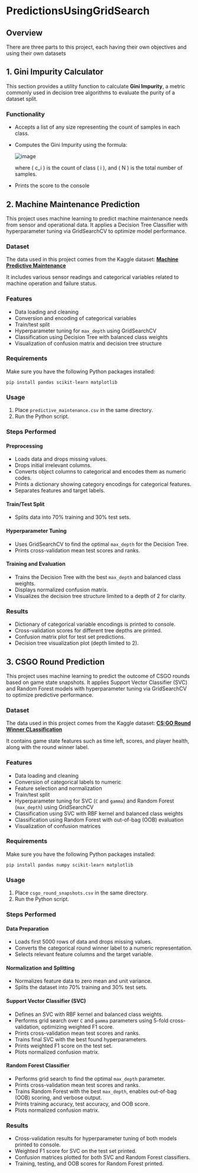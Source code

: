 # PredictionsUsingGridSearch
## Overview
There are three parts to this project, each having their own objectives and using their own datasets

## 1. Gini Impurity Calculator
This section provides a utility function to calculate **Gini Impurity**, a metric commonly used in decision tree algorithms to evaluate the purity of a dataset split.

### Functionality
- Accepts a list of any size representing the count of samples in each class.
- Computes the Gini Impurity using the formula:

  ![image](https://github.com/user-attachments/assets/a4ba86cc-0ae1-4fd9-a084-bd206e3eb7ee)


  where \( c_i \) is the count of class \( i \), and \( N \) is the total number of samples.
- Prints the score to the console

## 2. Machine Maintenance Prediction
This project uses machine learning to predict machine maintenance needs from sensor and operational data. It applies a Decision Tree Classifier with hyperparameter tuning via GridSearchCV to optimize model performance.

### Dataset
The data used in this project comes from the Kaggle dataset:
**[Machine Predictive Maintenance](https://www.kaggle.com/datasets/shivamb/machine-predictive-maintenance-classification)**

It includes various sensor readings and categorical variables related to machine operation and failure status.

### Features

- Data loading and cleaning
- Conversion and encoding of categorical variables
- Train/test split
- Hyperparameter tuning for `max_depth` using GridSearchCV
- Classification using Decision Tree with balanced class weights
- Visualization of confusion matrix and decision tree structure

### Requirements

Make sure you have the following Python packages installed:

`pip install pandas scikit-learn matplotlib`
### Usage

1. Place `predictive_maintenance.csv` in the same directory.  
2. Run the Python script.

### Steps Performed

#### Preprocessing
- Loads data and drops missing values.  
- Drops initial irrelevant columns.  
- Converts object columns to categorical and encodes them as numeric codes.  
- Prints a dictionary showing category encodings for categorical features.  
- Separates features and target labels.

#### Train/Test Split
- Splits data into 70% training and 30% test sets.

#### Hyperparameter Tuning
- Uses GridSearchCV to find the optimal `max_depth` for the Decision Tree.  
- Prints cross-validation mean test scores and ranks.

#### Training and Evaluation
- Trains the Decision Tree with the best `max_depth` and balanced class weights.  
- Displays normalized confusion matrix.  
- Visualizes the decision tree structure limited to a depth of 2 for clarity.

### Results
- Dictionary of categorical variable encodings is printed to console.  
- Cross-validation scores for different tree depths are printed.  
- Confusion matrix plot for test set predictions.  
- Decision tree visualization plot (depth limited to 2).

## 3. CSGO Round Prediction
This project uses machine learning to predict the outcome of CSGO rounds based on game state snapshots. It applies Support Vector Classifier (SVC) and Random Forest models with hyperparameter tuning via GridSearchCV to optimize predictive performance.

### Dataset
The data used in this project comes from the Kaggle dataset:
**[CS:GO Round Winner CLassification]([https://www.kaggle.com/datasets/shivamb/machine-predictive-maintenance-classification](https://www.kaggle.com/datasets/christianlillelund/csgo-round-winner-classification))**

It contains game state features such as time left, scores, and player health, along with the round winner label.

### Features

- Data loading and cleaning
- Conversion of categorical labels to numeric
- Feature selection and normalization
- Train/test split
- Hyperparameter tuning for SVC (`C` and `gamma`) and Random Forest (`max_depth`) using GridSearchCV
- Classification using SVC with RBF kernel and balanced class weights
- Classification using Random Forest with out-of-bag (OOB) evaluation
- Visualization of confusion matrices

### Requirements

Make sure you have the following Python packages installed:

`pip install pandas numpy scikit-learn matplotlib`

### Usage

1. Place `csgo_round_snapshots.csv` in the same directory.  
2. Run the Python script.

### Steps Performed

#### Data Preparation
- Loads first 5000 rows of data and drops missing values.  
- Converts the categorical round winner label to a numeric representation.  
- Selects relevant feature columns and the target variable.

#### Normalization and Splitting
- Normalizes feature data to zero mean and unit variance.  
- Splits the dataset into 70% training and 30% test sets.

#### Support Vector Classifier (SVC)
- Defines an SVC with RBF kernel and balanced class weights.  
- Performs grid search over `C` and `gamma` parameters using 5-fold cross-validation, optimizing weighted F1 score.  
- Prints cross-validation mean test scores and ranks.  
- Trains final SVC with the best found hyperparameters.  
- Prints weighted F1 score on the test set.  
- Plots normalized confusion matrix.

#### Random Forest Classifier
- Performs grid search to find the optimal `max_depth` parameter.  
- Prints cross-validation mean test scores and ranks.  
- Trains Random Forest with the best `max_depth`, enables out-of-bag (OOB) scoring, and verbose output.  
- Prints training accuracy, test accuracy, and OOB score.  
- Plots normalized confusion matrix.

### Results
- Cross-validation results for hyperparameter tuning of both models printed to console.  
- Weighted F1 score for SVC on the test set printed.  
- Confusion matrices plotted for both SVC and Random Forest classifiers.  
- Training, testing, and OOB scores for Random Forest printed.
